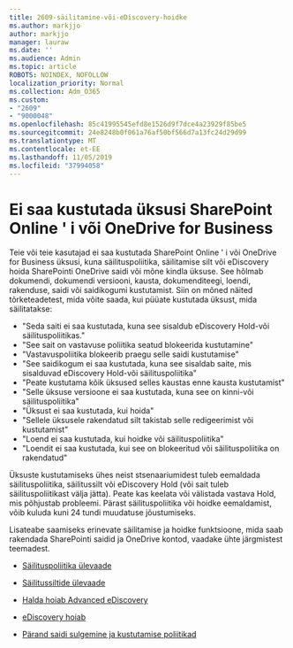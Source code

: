 ```yaml
---
title: 2609-säilitamine-või-eDiscovery-hoidke
ms.author: markjjo
author: markjjo
manager: lauraw
ms.date: ''
ms.audience: Admin
ms.topic: article
ROBOTS: NOINDEX, NOFOLLOW
localization_priority: Normal
ms.collection: Adm_O365
ms.custom:
- "2609"
- "9000048"
ms.openlocfilehash: 85c41995545efd8e1526d9f7dce4a23929f85be5
ms.sourcegitcommit: 24e8248b0f061a76af50bf566d7a13fc24d29d99
ms.translationtype: MT
ms.contentlocale: et-EE
ms.lasthandoff: 11/05/2019
ms.locfileid: "37994058"
---
```

# <a name="unable-to-delete-items-in-sharepoint-online-or-onedrive-for-business"></a>Ei saa kustutada üksusi SharePoint Online ' i või OneDrive for Business

Teie või teie kasutajad ei saa kustutada SharePoint Online ' i või OneDrive for Business üksusi, kuna säilituspoliitika, säilitamise silt või eDiscovery hoida SharePointi OneDrive saidi või mõne kindla üksuse. See hõlmab dokumendi, dokumendi versiooni, kausta, dokumenditeegi, loendi, rakenduse, saidi või saidikogumi kustutamist. Siin on mõned näited tõrketeadetest, mida võite saada, kui püüate kustutada üksust, mida säilitatakse:

- "Seda saiti ei saa kustutada, kuna see sisaldub eDiscovery Hold-või säilituspoliitikas."
- "See sait on vastavuse poliitika seatud blokeerida kustutamine"
- "Vastavuspoliitika blokeerib praegu selle saidi kustutamise"
- "See saidikogum ei saa kustutada, kuna see sisaldab saite, mis sisalduvad eDiscovery Hold-või säilituspoliitika"
- "Peate kustutama kõik üksused selles kaustas enne kausta kustutamist"
- "Selle üksuse versioone ei saa kustutada, kuna see on kinni-või säilituspoliitika"
- "Üksust ei saa kustutada, kui hoida"
- "Sellele üksusele rakendatud silt takistab selle redigeerimist või kustutamist"
- "Loend ei saa kustutada, kui hoidke või säilituspoliitika"
- "Loendit ei saa kustutada, kui see on blokeeritud või säilituspoliitika on rakendatud"

Üksuste kustutamiseks ühes neist stsenaariumidest tuleb eemaldada säilituspoliitika, säilitussilt või eDiscovery Hold (või sait tuleb säilituspoliitikast välja jätta). Peate kas keelata või välistada vastava Hold, mis põhjustab probleemi. Pärast säilituspoliitika või hoidke eemaldamist, võib kuluda kuni 24 tundi muudatuse jõustumiseks. 

Lisateabe saamiseks erinevate säilitamise ja hoidke funktsioone, mida saab rakendada SharePointi saidid ja OneDrive kontod, vaadake ühte järgmistest teemadest.

- [Säilituspoliitika ülevaade](https://docs.microsoft.com/microsoft-365/compliance/retention-policies)

- [Säilitussiltide ülevaade](https://docs.microsoft.com/microsoft-365/compliance/labels)

- [Halda hoiab Advanced eDiscovery](https://docs.microsoft.com/microsoft-365/compliance/managing-holds)

- [eDiscovery hoiab](https://docs.microsoft.com/microsoft-365/compliance/ediscovery-cases#step-4-place-content-locations-on-hold)

- [Pärand saidi sulgemine ja kustutamise poliitikad](https://support.office.com/article/Use-policies-for-site-closure-and-deletion-A8280D82-27FD-48C5-9ADF-8A5431208BA5)
